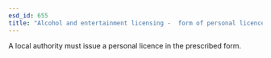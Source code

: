 ```yaml
---
esd_id: 655
title: "Alcohol and entertainment licensing -  form of personal licence"
---
```


A local authority must issue a personal licence in the prescribed form.

